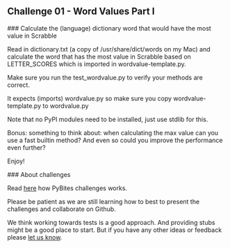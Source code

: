 ## Challenge 01 - Word Values Part I

### Calculate the (language) dictionary word that would have the most value in Scrabble

Read in dictionary.txt (a copy of /usr/share/dict/words on my Mac) and calculate the word that has the most value in Scrabble based on LETTER_SCORES which is imported in wordvalue-template.py. 

Make sure you run the test_wordvalue.py to verify your methods are correct. 

It expects (imports) wordvalue.py so make sure you copy wordvalue-template.py to wordvalue.py

Note that no PyPI modules need to be installed, just use stdlib for this. 

Bonus: something to think about: when calculating the max value can you use a fast builtin method? And even so could you improve the performance even further?

Enjoy!

### About challenges

Read [here](https://github.com/pybites/challenges) how PyBites challenges works.

Please be patient as we are still learning how to best to present the challenges and collaborate on Github.

We think working towards tests is a good approach. And providing stubs might be a good place to start. But if you have any other ideas or feedback please [let us know](https://github.com/pybites/challenges/issues).

